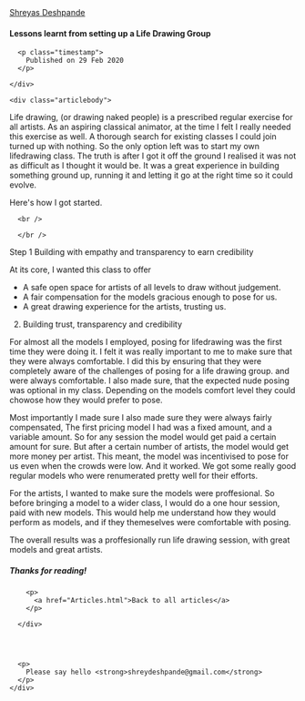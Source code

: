 <!DOCTYPE html>
<html lang="en" dir="ltr">

<head>
  <meta charset="utf-8">
  <meta name="viewport" content="width=device-width, initial-scale=1">
  <title>Shreyas Deshpande</title>
  <link href="https://fonts.googleapis.com/css?family=Montserrat:400,400i,500,700,900&display=swap" rel="stylesheet">
  <link rel="stylesheet" href="https://stackpath.bootstrapcdn.com/bootstrap/4.3.1/css/bootstrap.min.css" integrity="sha384-ggOyR0iXCbMQv3Xipma34MD+dH/1fQ784/j6cY/iJTQUOhcWr7x9JvoRxT2MZw1T" crossorigin="anonymous">
  <link rel="stylesheet" href="styles.css">
</head>
<!--BlogPost Tempelate-->

<body>
  <div class="topnav">
    <a class="active logo" href="index.html">Shreyas Deshpande</a>
    <!--  <a href="Articles.html" class="menuitem">Articles</a>
    <a href="Inspirations.html" class="menuitem">Inspirations</a>
    <a href="aboutme.html" class="menuitem"><span class="selected">About Me</span></a>-->
  </div>


  <!--<div class="social">
    <a class="" href="https://www.behance.net/shreyas" target="_blank"><strong>Behance</strong></a>
    <a class="" href="https://www.instagram.com/shreyas_nanaman/?hl=en" target="_blank"><strong>Instagram</strong></a>
    <a class="" href="https://www.linkedin.com/in/shreyas51283/" target="_blank"><strong>Linkedin</strong></a>
    <a class="contactme" href="">shreydeshpande@gmail.com</a>
  </div>-->

  <div class="full">
    <div class="titleblock">
      <h4 class="black articletitle">
        Lessons learnt from setting up a Life Drawing Group
      </h4>

      <p class="timestamp">
        Published on 29 Feb 2020
      </p>

    </div>

    <div class="articlebody">

Life drawing, (or drawing naked people) is a prescribed regular exercise for all artists. As an aspiring classical animator, at the time I felt I really needed this exercise as well. A thorough search for existing classes I could join turned up with nothing. So the only option left was to start my own lifedrawing class.
The truth is after I got it off the ground I realised it was not as difficult as I thought it would be. It was a great experience in building something ground up, running it and letting it go at the right time so it could evolve.

Here's how I got started.



      <br />

      </br />


 Step 1 Building with empathy and transparency to earn credibility

At its core, I wanted this class to offer
- A safe open space for artists of all levels to draw without judgement.
- A fair compensation for the models gracious enough to pose for us.
- A great drawing experience for the artists, trusting us.


2. Building trust, transparency and credibility

For almost all the models I employed, posing for lifedrawing was the first time they were doing it.
I felt it was really important to me to make sure that they were always comfortable.
I did this by ensuring that they were completely aware of the challenges of posing for a life drawing group.
and were always comfortable. I also made sure, that the expected nude posing was optional in my class. Depending on the models comfort level they could chowose how they would prefer to pose.

Most importantly I made sure I also made sure they were always fairly compensated,
The first pricing model I had was a fixed amount, and a variable amount.
So for any session the model would get paid a certain amount for sure. But after a certain number of artists, the model would get more money per artist. This meant, the model was incentivised to pose for us even when the crowds were low.
And it worked. We got some really good regular models who were renumerated pretty well for their efforts.

For the artists, I wanted to make sure the models were proffesional. So before bringing a model to a wider class, I would do a one hour session, paid with new models. This would help me understand how they would perform as models, and if they themeselves were comfortable with posing.

The overall results was a proffesionally run life drawing session, with great models and great artists.







</div>
      <div class="bonusfact">
        <h5 class="articlefooter">Thanks for reading!</h5>

        <p>
          <a href="Articles.html">Back to all articles</a>
        </p>

      </div>




      <p>
        Please say hello <strong>shreydeshpande@gmail.com</strong>
      </p>
    </div>
  </div>

</body>

</html>
